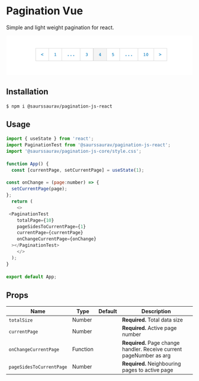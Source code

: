 # Pagination Vue

Simple and light weight pagination for react.

![image](https://raw.githubusercontent.com/isaurssaurav/pagination-js/main/packages/vue/image.png)

## Installation

```
$ npm i @saurssaurav/pagination-js-react
```

## Usage

```js
import { useState } from 'react';
import PaginationTest from '@saurssaurav/pagination-js-react';
import '@saurssaurav/pagination-js-core/style.css';

function App() {
  const [currentPage, setCurrentPage] = useState(1);

const onChange = (page:number) => {
  setCurrentPage(page);
};
  return (
    <>
 <PaginationTest
    totalPage={10}
    pageSidesToCurrentPage={1}
    currentPage={currentPage}
    onChangeCurrentPage={onChange}
  ></PaginationTest>
    </>
  );
}

export default App;

```

## Props

| Name                     | Type     | Default | Description                                                          |
| ------------------------ | -------- | ------- | -------------------------------------------------------------------- |
| `totalSize`              | Number   |         | **Required.** Total data size                                        |
| `currentPage`            | Number   |         | **Required.** Active page number                                     |
| `onChangeCurrentPage`    | Function |         | **Required.** Page change handler. Receive current pageNumber as arg |
| `pageSidesToCurrentPage` | Number   |         | **Required.** Neighbouring pages to active page                      |
